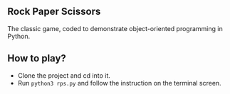 ## Rock Paper Scissors
The classic game, coded to demonstrate object-oriented programming in Python. 

## How to play?

* Clone the project and cd into it.
* Run `python3 rps.py` and follow the instruction on the terminal screen.
